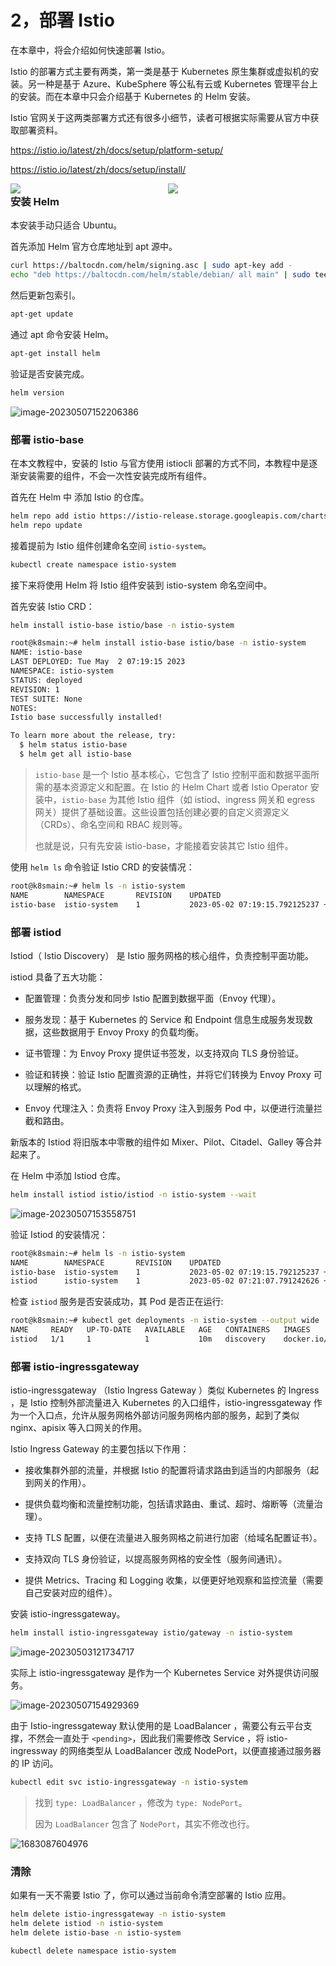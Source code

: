 # 2，部署 Istio

在本章中，将会介绍如何快速部署 Istio。



Istio 的部署方式主要有两类，第一类是基于 Kubernetes 原生集群或虚拟机的安装。另一种是基于 Azure、KubeSphere 等公私有云或 Kubernetes 管理平台上的安装。而在本章中只会介绍基于 Kubernetes 的 Helm 安装。



Istio 官网关于这两类部署方式还有很多小细节，读者可根据实际需要从官方中获取部署资料。

https://istio.io/latest/zh/docs/setup/platform-setup/

https://istio.io/latest/zh/docs/setup/install/

<div>
    <div style="width:50%;float:left;">
        <img src="images/image-20230502150516416.png" />
    </div>
    <div style="width:50%;float:left;">
        <img src="images/image-20230502150606160.png" />
    </div>
</div>



















### 安装 Helm

本安装手动只适合 Ubuntu。

首先添加 Helm 官方仓库地址到 apt 源中。

```bash
curl https://baltocdn.com/helm/signing.asc | sudo apt-key add -  
echo "deb https://baltocdn.com/helm/stable/debian/ all main" | sudo tee /etc/apt/sources.list.d/helm-stable-debian.list  
```


然后更新包索引。

```bash
apt-get update  
```


通过 apt 命令安装 Helm。

```bash
apt-get install helm
```

 

验证是否安装完成。

```bash
helm version  
```

![image-20230507152206386](images/image-20230507152206386.png)



### 部署 istio-base

在本文教程中，安装的 Istio 与官方使用 istiocli 部署的方式不同，本教程中是逐渐安装需要的组件，不会一次性安装完成所有组件。



首先在 Helm 中 添加 Istio 的仓库。

```bash
helm repo add istio https://istio-release.storage.googleapis.com/charts
helm repo update
```



接着提前为 Istio 组件创建命名空间 `istio-system`。

```bash
kubectl create namespace istio-system
```



接下来将使用 Helm 将 Istio 组件安装到 istio-system 命名空间中。



首先安装 Istio CRD：

```bash
helm install istio-base istio/base -n istio-system
```

```bash
root@k8smain:~# helm install istio-base istio/base -n istio-system
NAME: istio-base
LAST DEPLOYED: Tue May  2 07:19:15 2023
NAMESPACE: istio-system
STATUS: deployed
REVISION: 1
TEST SUITE: None
NOTES:
Istio base successfully installed!

To learn more about the release, try:
  $ helm status istio-base
  $ helm get all istio-base
```



> `istio-base` 是一个 Istio 基本核心，它包含了 Istio 控制平面和数据平面所需的基本资源定义和配置。在 Istio 的 Helm Chart 或者 Istio Operator 安装中，`istio-base` 为其他 Istio 组件（如 istiod、ingress 网关和 egress 网关）提供了基础设置。这些设置包括创建必要的自定义资源定义（CRDs）、命名空间和 RBAC 规则等。
>
> 也就是说，只有先安装 istio-base，才能接着安装其它 Istio 组件。



使用 `helm ls` 命令验证 Istio CRD 的安装情况：

```bash
root@k8smain:~# helm ls -n istio-system
NAME      	NAMESPACE   	REVISION	UPDATED                                	STATUS  	CHART      	APP VERSION
istio-base	istio-system	1       	2023-05-02 07:19:15.792125237 +0000 UTC	deployed	base-1.17.2	1.17.2     
```



### 部署 istiod

Istiod（ Istio Discovery） 是 Istio 服务网格的核心组件，负责控制平面功能。

istiod 具备了五大功能：

* 配置管理：负责分发和同步 Istio 配置到数据平面（Envoy 代理）。

* 服务发现：基于 Kubernetes 的 Service 和 Endpoint 信息生成服务发现数据，这些数据用于 Envoy Proxy 的负载均衡。

* 证书管理：为 Envoy Proxy 提供证书签发，以支持双向 TLS 身份验证。

* 验证和转换：验证 Istio 配置资源的正确性，并将它们转换为 Envoy Proxy 可以理解的格式。

* Envoy 代理注入：负责将 Envoy Proxy 注入到服务 Pod 中，以便进行流量拦截和路由。



新版本的 Istiod 将旧版本中零散的组件如 Mixer、Pilot、Citadel、Galley 等合并起来了。



在 Helm 中添加 Istiod 仓库。

```bash
helm install istiod istio/istiod -n istio-system --wait
```

![image-20230507153558751](images/image-20230507153558751.png)



验证 Istiod 的安装情况：

```bash
root@k8smain:~# helm ls -n istio-system
NAME      	NAMESPACE   	REVISION	UPDATED                                	STATUS  	CHART        	APP VERSION
istio-base	istio-system	1       	2023-05-02 07:19:15.792125237 +0000 UTC	deployed	base-1.17.2  	1.17.2     
istiod    	istio-system	1       	2023-05-02 07:21:07.791242626 +0000 UTC	failed  	istiod-1.17.2	1.17.2     
```



检查 `istiod` 服务是否安装成功，其 Pod 是否正在运行:

```bash
root@k8smain:~# kubectl get deployments -n istio-system --output wide
NAME     READY   UP-TO-DATE   AVAILABLE   AGE   CONTAINERS   IMAGES                         SELECTOR
istiod   1/1     1            1           10m   discovery    docker.io/istio/pilot:1.16.1   istio=pilot
```





### 部署 istio-ingressgateway

istio-ingressgateway （Istio Ingress Gateway ）类似 Kubernetes 的 Ingress ，是 Istio 控制外部流量进入 Kubernetes 的入口组件，istio-ingressgateway 作为一个入口点，允许从服务网格外部访问服务网格内部的服务，起到了类似 nginx、apisix 等入口网关的作用。

Istio Ingress Gateway 的主要包括以下作用：

* 接收集群外部的流量，并根据 Istio 的配置将请求路由到适当的内部服务（起到网关的作用）。

* 提供负载均衡和流量控制功能，包括请求路由、重试、超时、熔断等（流量治理）。

* 支持 TLS 配置，以便在流量进入服务网格之前进行加密（给域名配置证书）。
* 支持双向 TLS 身份验证，以提高服务网格的安全性（服务间通讯）。
* 提供 Metrics、Tracing 和 Logging 收集，以便更好地观察和监控流量（需要自己安装对应的组件）。



安装 istio-ingressgateway。

```bash
helm install istio-ingressgateway istio/gateway -n istio-system
```

![image-20230503121734717](images/image-20230503121734717.png)



实际上 istio-ingressgateway 是作为一个 Kubernetes Service 对外提供访问服务。



![image-20230507154929369](images/image-20230507154929369.png)



由于 Istio-ingressgateway 默认使用的是 LoadBalancer ，需要公有云平台支撑，不然会一直处于 `<pending>`，因此我们需要修改 Service ，将 istio-ingressway 的网络类型从 LoadBalancer 改成 NodePort，以便直接通过服务器的 IP 访问。

```bash
kubectl edit svc istio-ingressgateway -n istio-system  
```

> 找到 `type: LoadBalancer` ，修改为 `type: NodePort`。
>
> 因为 `LoadBalancer` 包含了 `NodePort`，其实不修改也行。

![1683087604976](images/1683087604976.png)





### 清除

如果有一天不需要 Istio 了，你可以通过当前命令清空部署的 Istio 应用。

```bash
helm delete istio-ingressgateway -n istio-system
helm delete istiod -n istio-system
helm delete istio-base -n istio-system

kubectl delete namespace istio-system
```

